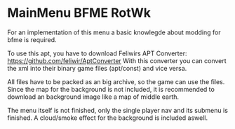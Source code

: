 # MainMenu BFME RotWk

For an implementation of this menu a basic knowlegde about modding for bfme is required.

To use this apt, you have to download Feliwirs APT Converter:
https://github.com/feliwir/AptConverter
With this converter you can convert the xml into their binary game files (apt/const) and vice versa.

All files have to be packed as an big archive, so the game can use the files.
Since the map for the background is not included, it is recommended to download an background image like a map of middle earth.

The menu itself is not finished, only the single player nav and its submenu is finished. A cloud/smoke effect for the background is included aswell.